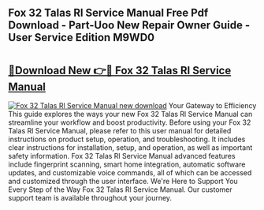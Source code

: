 ## Fox 32 Talas Rl Service Manual Free Pdf Download - Part-Uoo New Repair Owner Guide - User Service Edition M9WD0

# <h2><a href="http://bc63061.oget.top/?id=Fox+32+Talas+Rl+Service+Manual">🔗Download New 👉🔴 Fox 32 Talas Rl Service Manual</a></h2>

[![Fox 32 Talas Rl Service Manual new download](https://i.imgur.com/5g1atiW.png)](http://bc63061.oget.top/?id=Fox+32+Talas+Rl+Service+Manual)
Your Gateway to Efficiency This guide explores the ways your new Fox 32 Talas Rl Service Manual can streamline your workflow and boost productivity. Before using your Fox 32 Talas Rl Service Manual, please refer to this user manual for detailed instructions on product setup, operation, and troubleshooting. It includes clear instructions for installation, setup, and operation, as well as important safety information. Fox 32 Talas Rl Service Manual advanced features include fingerprint scanning, smart home integration, automatic software updates, and customizable voice commands, all of which can be accessed and customized through the user interface. We're Here to Support You Every Step of the Way Fox 32 Talas Rl Service Manual. Our customer support team is available throughout your journey.
